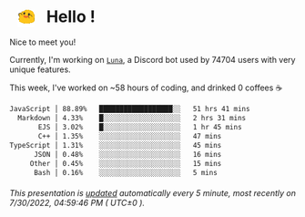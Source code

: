 <h1>   <img src="./spoinky.gif" style="vertical-align:middle;" width="30px">   Hello ! </h1>

Nice to meet you!

Currently, I'm working on <a href='https://github.com/Asgarrrr/Luna'>`Luna`</a>, a Discord bot used by 74704 users with very unique features.

This week, I've worked on ~58 hours of coding, and drinked 0 coffees ☕

```
JavaScript │ 88.89%   ██████████████████░░   51 hrs 41 mins
  Markdown │ 4.33%    █░░░░░░░░░░░░░░░░░░░   2 hrs 31 mins
       EJS │ 3.02%    █░░░░░░░░░░░░░░░░░░░   1 hr 45 mins
       C++ │ 1.35%    ░░░░░░░░░░░░░░░░░░░░   47 mins
TypeScript │ 1.31%    ░░░░░░░░░░░░░░░░░░░░   45 mins
      JSON │ 0.48%    ░░░░░░░░░░░░░░░░░░░░   16 mins
     Other │ 0.45%    ░░░░░░░░░░░░░░░░░░░░   15 mins
      Bash │ 0.16%    ░░░░░░░░░░░░░░░░░░░░   5 mins
```

###### This presentation is [updated](https://github.com/Asgarrrr) automatically every 5 minute, most recently on 7/30/2022, 04:59:46 PM ( UTC±0 ).